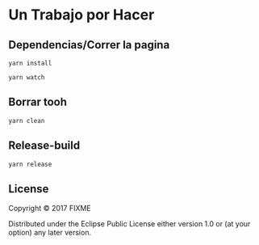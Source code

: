 # Un Trabajo por Hacer

## Dependencias/Correr la pagina

``` shell
yarn install

yarn watch
```

## Borrar tooh

``` shell
yarn clean
```

## Release-build

``` shell
yarn release
```

## License

Copyright © 2017 FIXME

Distributed under the Eclipse Public License either version 1.0 or (at
your option) any later version.
